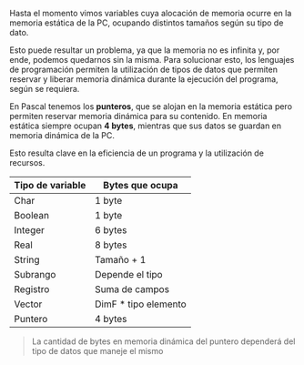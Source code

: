Hasta el momento vimos variables cuya alocación de memoria ocurre en la memoria estática de la PC, ocupando distintos tamaños según su tipo de dato.

Esto puede resultar un problema, ya que la memoria no es infinita y, por ende, podemos quedarnos sin la misma. Para solucionar esto, los lenguajes de programación permiten la utilización de tipos de datos que permiten reservar y liberar memoria dinámica durante la ejecución del programa, según se requiera.

En Pascal tenemos los **punteros**, que se alojan en la memoria estática pero permiten reservar memoria dinámica para su contenido. En memoria estática siempre ocupan **4 bytes**, mientras que sus datos se guardan en memoria dinámica de la PC.

Esto resulta clave en la eficiencia de un programa y la utilización de recursos.

| Tipo de variable | Bytes que ocupa      |
| ---------------- | -------------------- |
| Char             | 1 byte               |
| Boolean          | 1 byte               |
| Integer          | 6 bytes              |
| Real             | 8 bytes              |
| String           | Tamaño + 1           |
| Subrango         | Depende el tipo      |
| Registro         | Suma de campos       |
| Vector           | DimF * tipo elemento |
| Puntero          | 4 bytes              |

>La cantidad de bytes en memoria dinámica del puntero dependerá del tipo de datos que maneje el mismo